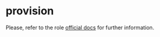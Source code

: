 # provision

Please, refer to the role
[official docs](https://kubeinit.github.io/kubeinit/)
for further information.
